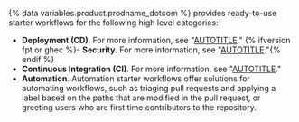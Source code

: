 {% data variables.product.prodname_dotcom %} provides ready-to-use starter workflows for the following high level categories:
* **Deployment (CD)**. For more information, see "[AUTOTITLE](/actions/deployment/about-deployments/about-continuous-deployment)."
{% ifversion fpt or ghec %}- **Security**. For more information, see "[AUTOTITLE](/code-security/code-scanning/creating-an-advanced-setup-for-code-scanning/configuring-advanced-setup-for-code-scanning#configuring-code-scanning-using-third-party-actions)."{% endif %}
* **Continuous Integration (CI)**. For more information, see "[AUTOTITLE](/actions/automating-builds-and-tests/about-continuous-integration)."
* **Automation**. Automation starter workflows offer solutions for automating workflows, such as triaging pull requests and applying a label based on the paths that are modified in the pull request, or greeting users who are first time contributors to the repository.
